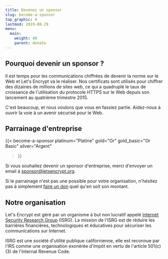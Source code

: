 ```yaml
---
title: Devenez un sponsor
slug: become-a-sponsor
top_graphic: 4
lastmod: 2019-08-29
menu:
  main:
    weight: 40
    parent: donate
---
```


## Pourquoi devenir un sponsor ?

Il est temps pour les communications chiffrées de devenir la norme sur le Web et Let's Encrypt va le réaliser. Nos certificats sont utilisés pour chiffrer des dizaines de millions de sites web, ce qui a quadruplé le taux de croissance de l'utilisation du protocole HTTPS sur le Web depuis son lancement au quatrième trimestre 2015.

 C'est beaucoup, et nous voulons que vous en fassiez partie. Aidez-nous à ouvrir la voie à un avenir sécurisé pour le Web.

## Parrainage d'entreprise

<!-- Note for translators: words in quotes need to be translated -->
{{< become-a-sponsor
  platinum="Platine"
  gold="Or"
  gold_basic="Or Basic"
  silver="Argent"
>}}

Si vous souhaitez devenir un sponsor d'entreprise, merci d'envoyer un email à [sponsor@letsencrypt.org](mailto:sponsor@letsencrypt.org).

Si le parrainage n'est pas une possible  pour votre organisation, n'hésitez pas à simplement [faire un don](/donate) quel qu'en soit son montant.

## Notre organisation

Let's Encrypt est géré par un organisme à but non lucratif appelé [Internet Security Research Group](https://www.abetterinternet.org/) (ISRG).  La mission de l'ISRG est de réduire les barrières financières, technologiques et éducatives pour sécuriser les communications sur Internet.

ISRG est une société d'utilité publique californienne, elle est reconnue par l'IRS comme une organisation exonérée d'impôt en vertu de l'article 501\(c\)(3) de l'Internal Revenue Code.

